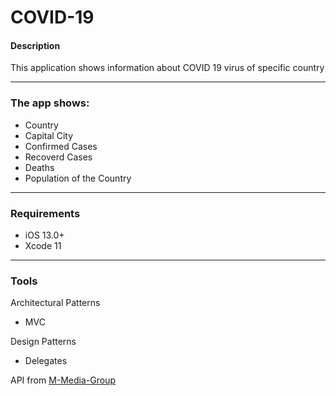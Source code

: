 # COVID-19

#### Description
This application shows information about COVID 19 virus of specific country

---

### The app shows:
- Country
- Capital City
- Confirmed Cases
- Recoverd Cases
- Deaths
- Population of the Country

<a href="https://imgflip.com/embed/5f7iqj"></a>

---
### Requirements
- iOS 13.0+
- Xcode 11
---
### Tools
Architectural Patterns
- MVC

Design Patterns
- Delegates

API from [M-Media-Group](https://github.com/M-Media-Group/Covid-19-API)




